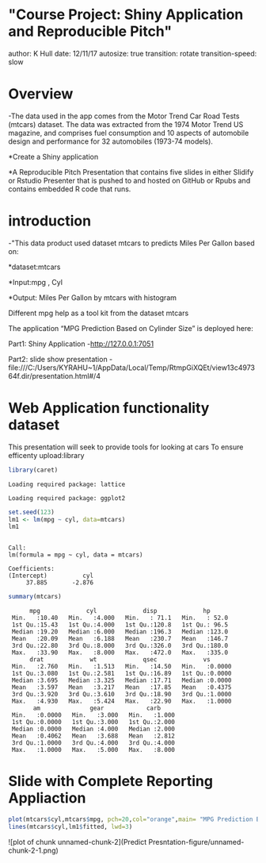 
<style type="text/css">

.reveal pre code {
  display: block; padding: 0.3em;
  font-size: 1em;
  
</style>

"Course Project: Shiny Application and Reproducible Pitch"
=====================================
author: K Hull 
date: 12/11/17
autosize: true
transition: rotate
transition-speed: slow



Overview
==================================================
-The data used in the app comes from the Motor Trend Car Road Tests (mtcars) dataset. The data was extracted from the 1974 Motor Trend US magazine, and comprises fuel consumption and 10 aspects of automobile design and performance for 32 automobiles (1973-74 models). 

*Create a Shiny application

*A Reproducible Pitch Presentation that contains five slides in either Slidify or Rstudio Presenter that is pushed to and hosted on GitHub or Rpubs and contains embedded R code that runs.


introduction
==================================
-"This data product used dataset mtcars to predicts  Miles Per Gallon based on:

*dataset:mtcars

*Input:mpg , Cyl

*Output: Miles Per Gallon by mtcars with histogram

Different mpg help as a tool kit from the dataset mtcars

The application “MPG Prediction Based on Cylinder Size” is deployed here:

Part1: Shiny Application
-http://127.0.0.1:7051

Part2: slide show presentation
-file:///C:/Users/KYRAHU~1/AppData/Local/Temp/RtmpGiXQEt/view13c497364f.dir/presentation.html#/4


Web Application functionality dataset
====================================================================
This presentation will seek to provide tools for looking at 
cars
To  ensure  efficenty  upload:library

```r
library(caret)
```

```
Loading required package: lattice
```

```
Loading required package: ggplot2
```

```r
set.seed(123)
lm1 <- lm(mpg ~ cyl, data=mtcars)
lm1
```

```

Call:
lm(formula = mpg ~ cyl, data = mtcars)

Coefficients:
(Intercept)          cyl  
     37.885       -2.876  
```

```r
summary(mtcars)
```

```
      mpg             cyl             disp             hp       
 Min.   :10.40   Min.   :4.000   Min.   : 71.1   Min.   : 52.0  
 1st Qu.:15.43   1st Qu.:4.000   1st Qu.:120.8   1st Qu.: 96.5  
 Median :19.20   Median :6.000   Median :196.3   Median :123.0  
 Mean   :20.09   Mean   :6.188   Mean   :230.7   Mean   :146.7  
 3rd Qu.:22.80   3rd Qu.:8.000   3rd Qu.:326.0   3rd Qu.:180.0  
 Max.   :33.90   Max.   :8.000   Max.   :472.0   Max.   :335.0  
      drat             wt             qsec             vs        
 Min.   :2.760   Min.   :1.513   Min.   :14.50   Min.   :0.0000  
 1st Qu.:3.080   1st Qu.:2.581   1st Qu.:16.89   1st Qu.:0.0000  
 Median :3.695   Median :3.325   Median :17.71   Median :0.0000  
 Mean   :3.597   Mean   :3.217   Mean   :17.85   Mean   :0.4375  
 3rd Qu.:3.920   3rd Qu.:3.610   3rd Qu.:18.90   3rd Qu.:1.0000  
 Max.   :4.930   Max.   :5.424   Max.   :22.90   Max.   :1.0000  
       am              gear            carb      
 Min.   :0.0000   Min.   :3.000   Min.   :1.000  
 1st Qu.:0.0000   1st Qu.:3.000   1st Qu.:2.000  
 Median :0.0000   Median :4.000   Median :2.000  
 Mean   :0.4062   Mean   :3.688   Mean   :2.812  
 3rd Qu.:1.0000   3rd Qu.:4.000   3rd Qu.:4.000  
 Max.   :1.0000   Max.   :5.000   Max.   :8.000  
```



Slide with Complete Reporting Appliaction
==============================================


```r
plot(mtcars$cyl,mtcars$mpg, pch=20,col="orange",main= "MPG Prediction Based on Cylinder Size", xlab="Cylinder size",ylab="Miles Per Gallon")
lines(mtcars$cyl,lm1$fitted, lwd=3)
```

![plot of chunk unnamed-chunk-2](Predict Presntation-figure/unnamed-chunk-2-1.png)






